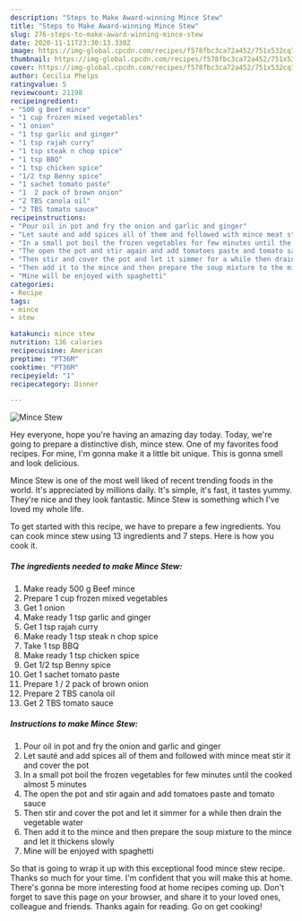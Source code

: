 ```yaml
---
description: "Steps to Make Award-winning Mince Stew"
title: "Steps to Make Award-winning Mince Stew"
slug: 276-steps-to-make-award-winning-mince-stew
date: 2020-11-11T23:30:13.330Z
image: https://img-global.cpcdn.com/recipes/f578fbc3ca72a452/751x532cq70/mince-stew-recipe-main-photo.jpg
thumbnail: https://img-global.cpcdn.com/recipes/f578fbc3ca72a452/751x532cq70/mince-stew-recipe-main-photo.jpg
cover: https://img-global.cpcdn.com/recipes/f578fbc3ca72a452/751x532cq70/mince-stew-recipe-main-photo.jpg
author: Cecilia Phelps
ratingvalue: 5
reviewcount: 21198
recipeingredient:
- "500 g Beef mince"
- "1 cup frozen mixed vegetables"
- "1 onion"
- "1 tsp garlic and ginger"
- "1 tsp rajah curry"
- "1 tsp steak n chop spice"
- "1 tsp BBQ"
- "1 tsp chicken spice"
- "1/2 tsp Benny spice"
- "1 sachet tomato paste"
- "1  2 pack of brown onion"
- "2 TBS canola oil"
- "2 TBS tomato sauce"
recipeinstructions:
- "Pour oil in pot and fry the onion and garlic and ginger"
- "Let sauté and add spices all of them and followed with mince meat stir it and cover the pot"
- "In a small pot boil the frozen vegetables for few minutes until the cooked almost 5 minutes"
- "The open the pot and stir again and add tomatoes paste and tomato sauce"
- "Then stir and cover the pot and let it simmer for a while then drain the vegetable water"
- "Then add it to the mince and then prepare the soup mixture to the mince and let it thickens slowly"
- "Mine will be enjoyed with spaghetti"
categories:
- Recipe
tags:
- mince
- stew

katakunci: mince stew 
nutrition: 136 calories
recipecuisine: American
preptime: "PT36M"
cooktime: "PT36M"
recipeyield: "1"
recipecategory: Dinner

---
```



![Mince Stew](https://img-global.cpcdn.com/recipes/f578fbc3ca72a452/751x532cq70/mince-stew-recipe-main-photo.jpg)

Hey everyone, hope you're having an amazing day today. Today, we're going to prepare a distinctive dish, mince stew. One of my favorites food recipes. For mine, I'm gonna make it a little bit unique. This is gonna smell and look delicious.

Mince Stew is one of the most well liked of recent trending foods in the world. It's appreciated by millions daily. It's simple, it's fast, it tastes yummy. They're nice and they look fantastic. Mince Stew is something which I've loved my whole life.




To get started with this recipe, we have to prepare a few ingredients. You can cook mince stew using 13 ingredients and 7 steps. Here is how you cook it.

<!--inarticleads1-->

##### The ingredients needed to make Mince Stew:

1. Make ready 500 g Beef mince
1. Prepare 1 cup frozen mixed vegetables
1. Get 1 onion
1. Make ready 1 tsp garlic and ginger
1. Get 1 tsp rajah curry
1. Make ready 1 tsp steak n chop spice
1. Take 1 tsp BBQ
1. Make ready 1 tsp chicken spice
1. Get 1/2 tsp Benny spice
1. Get 1 sachet tomato paste
1. Prepare 1 / 2 pack of brown onion
1. Prepare 2 TBS canola oil
1. Get 2 TBS tomato sauce




<!--inarticleads2-->

##### Instructions to make Mince Stew:

1. Pour oil in pot and fry the onion and garlic and ginger
1. Let sauté and add spices all of them and followed with mince meat stir it and cover the pot
1. In a small pot boil the frozen vegetables for few minutes until the cooked almost 5 minutes
1. The open the pot and stir again and add tomatoes paste and tomato sauce
1. Then stir and cover the pot and let it simmer for a while then drain the vegetable water
1. Then add it to the mince and then prepare the soup mixture to the mince and let it thickens slowly
1. Mine will be enjoyed with spaghetti




So that is going to wrap it up with this exceptional food mince stew recipe. Thanks so much for your time. I'm confident that you will make this at home. There's gonna be more interesting food at home recipes coming up. Don't forget to save this page on your browser, and share it to your loved ones, colleague and friends. Thanks again for reading. Go on get cooking!
